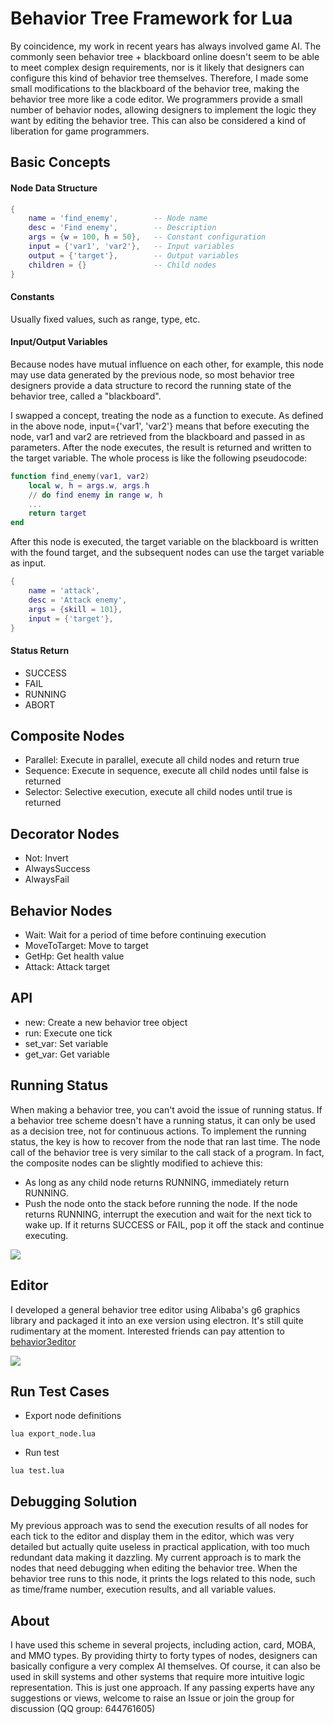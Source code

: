 # Behavior Tree Framework for Lua

By coincidence, my work in recent years has always involved game AI. The commonly seen behavior tree + blackboard online doesn't seem to be able to meet complex design requirements, nor is it likely that designers can configure this kind of behavior tree themselves. Therefore, I made some small modifications to the blackboard of the behavior tree, making the behavior tree more like a code editor. We programmers provide a small number of behavior nodes, allowing designers to implement the logic they want by editing the behavior tree. This can also be considered a kind of liberation for game programmers.

## Basic Concepts

#### Node Data Structure
```lua
{
    name = 'find_enemy',        -- Node name
    desc = 'Find enemy',        -- Description  
    args = {w = 100, h = 50},   -- Constant configuration
    input = {'var1', 'var2'},   -- Input variables
    output = {'target'},        -- Output variables
    children = {}               -- Child nodes
}
```

#### Constants
Usually fixed values, such as range, type, etc.

#### Input/Output Variables
Because nodes have mutual influence on each other, for example, this node may use data generated by the previous node, so most behavior tree designers provide a data structure to record the running state of the behavior tree, called a "blackboard".

I swapped a concept, treating the node as a function to execute. As defined in the above node, input={'var1', 'var2'} means that before executing the node, var1 and var2 are retrieved from the blackboard and passed in as parameters. After the node executes, the result is returned and written to the target variable. The whole process is like the following pseudocode:

```lua
function find_enemy(var1, var2)
    local w, h = args.w, args.h
    // do find enemy in range w, h
    ...
    return target
end
```

After this node is executed, the target variable on the blackboard is written with the found target, and the subsequent nodes can use the target variable as input.

```lua
{
    name = 'attack',
    desc = 'Attack enemy',
    args = {skill = 101},
    input = {'target'},
}
```

#### Status Return
+ SUCCESS 
+ FAIL 
+ RUNNING 
+ ABORT 

## Composite Nodes
+ Parallel: Execute in parallel, execute all child nodes and return true
+ Sequence: Execute in sequence, execute all child nodes until false is returned
+ Selector: Selective execution, execute all child nodes until true is returned

## Decorator Nodes
+ Not: Invert
+ AlwaysSuccess
+ AlwaysFail

## Behavior Nodes
+ Wait: Wait for a period of time before continuing execution
+ MoveToTarget: Move to target
+ GetHp: Get health value
+ Attack: Attack target

## API
+ new: Create a new behavior tree object
+ run: Execute one tick
+ set_var: Set variable
+ get_var: Get variable

## Running Status
When making a behavior tree, you can't avoid the issue of running status. If a behavior tree scheme doesn't have a running status, it can only be used as a decision tree, not for continuous actions. To implement the running status, the key is how to recover from the node that ran last time. The node call of the behavior tree is very similar to the call stack of a program. In fact, the composite nodes can be slightly modified to achieve this:
+ As long as any child node returns RUNNING, immediately return RUNNING.
+ Push the node onto the stack before running the node. If the node returns RUNNING, interrupt the execution and wait for the next tick to wake up. If it returns SUCCESS or FAIL, pop it off the stack and continue executing.

![](readme/running.png)

## Editor
I developed a general behavior tree editor using Alibaba's g6 graphics library and packaged it into an exe version using electron. It's still quite rudimentary at the moment. Interested friends can pay attention to [behavior3editor](https://github.com/zhandouxiaojiji/behavior3editor)

![](readme/editor.png)

## Run Test Cases
+ Export node definitions
```
lua export_node.lua
```
+ Run test
```
lua test.lua
```

## Debugging Solution
My previous approach was to send the execution results of all nodes for each tick to the editor and display them in the editor, which was very detailed but actually quite useless in practical application, with too much redundant data making it dazzling. My current approach is to mark the nodes that need debugging when editing the behavior tree. When the behavior tree runs to this node, it prints the logs related to this node, such as time/frame number, execution results, and all variable values.

## About
I have used this scheme in several projects, including action, card, MOBA, and MMO types. By providing thirty to forty types of nodes, designers can basically configure a very complex AI themselves. Of course, it can also be used in skill systems and other systems that require more intuitive logic representation. This is just one approach. If any passing experts have any suggestions or views, welcome to raise an Issue or join the group for discussion (QQ group: 644761605)